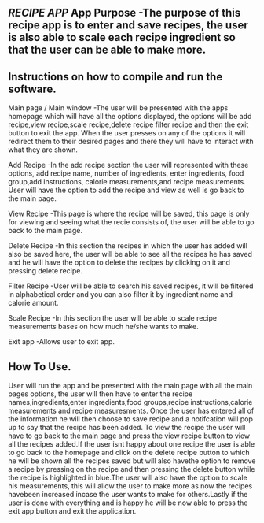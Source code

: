*RECIPE APP*
App Purpose
-The purpose of this recipe app is to enter and save recipes, the user is also able to scale each recipe ingredient so that the user can be able to make more.
----------------------------------------------------------------------------------------------------------------------------------------------
Instructions on how to compile and run the software.
--------------------------------------------------------
Main page / Main window
-The user will be presented with the apps homepage which will have all the options displayed, the options will be add recipe,view recipe,scale recipe,delete recipe filter recipe and then the exit button to exit the app.
When the user presses on any of the options it will redirect them to their desired pages and there they will have to interact with what they are shown.

Add Recipe
-In the add recipe section the user will represented with these options, add recipe name, number of ingredients, enter ingredients, food group,add instructions, calorie measurements,and recipe measurements. User will have the option to add the recipe and view as well is go back to the main page.

View Recipe
-This page is where the recipe will be saved, this page is only for viewing and seeing what the recie consists of, the user will be able to go back to the main page.

Delete Recipe
-In this section the recipes in which the user has added will also be saved here, the user will be able to see all the recipes he has saved and he will have the option to delete the recipes by clicking on it and pressing delete recipe.

Filter Recipe
-User will be able to search his saved recipes, it will be filtered in alphabetical order and you can also filter it by ingredient name and calorie amount.

Scale Recipe
-In this section the user will be able to scale recipe measurements bases on how much he/she wants to make.

Exit app
-Allows user to exit app.

How To Use.
-------------------
User will run the app and be presented with the main page with all the main pages options, the user will then have to enter the recipe names,ingredients,enter ingredients,food groups,recipe instructions,calorie measurements and recipe measuresments.
Once the user has entered all of the information he will then choose to save recipe and a notifcation will pop up to say that the recipe has been added. To view the recipe the user will have to go back to the main page and press the view recipe button to view all the recipes added.If the user isnt happy about one recipe the user is able to go back to the homepage and click on the delete recipe button to which he will be shown all the recipes saved but will also havethe option to remove a recipe by pressing on the recipe and then pressing the delete button while the recipe is highlighted in blue.The user will also have the option to scale his measurements, this will allow the user to make more as now the recipes havebeen increased incase the user wants to make for others.Lastly if the user is done with everything and is happy he will be now able to press the exit app button and exit the application.
